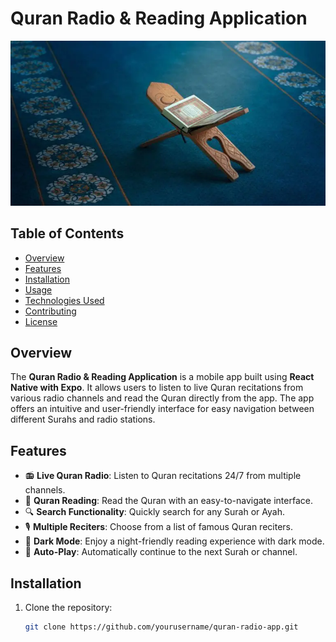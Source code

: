 # Quran Radio & Reading Application

![Quran Radio](./assets/HeroSection/2.jpg)

## Table of Contents
- [Overview](#overview)
- [Features](#features)
- [Installation](#installation)
- [Usage](#usage)
- [Technologies Used](#technologies-used)
- [Contributing](#contributing)
- [License](#license)

## Overview
The **Quran Radio & Reading Application** is a mobile app built using **React Native with Expo**. It allows users to listen to live Quran recitations from various radio channels and read the Quran directly from the app. The app offers an intuitive and user-friendly interface for easy navigation between different Surahs and radio stations.

## Features
- 📻 **Live Quran Radio**: Listen to Quran recitations 24/7 from multiple channels.
- 📖 **Quran Reading**: Read the Quran with an easy-to-navigate interface.
- 🔍 **Search Functionality**: Quickly search for any Surah or Ayah.
- 🎙️ **Multiple Reciters**: Choose from a list of famous Quran reciters.
- 🌙 **Dark Mode**: Enjoy a night-friendly reading experience with dark mode.
- 🔄 **Auto-Play**: Automatically continue to the next Surah or channel.

## Installation

1. Clone the repository:
   ```bash
   git clone https://github.com/yourusername/quran-radio-app.git
